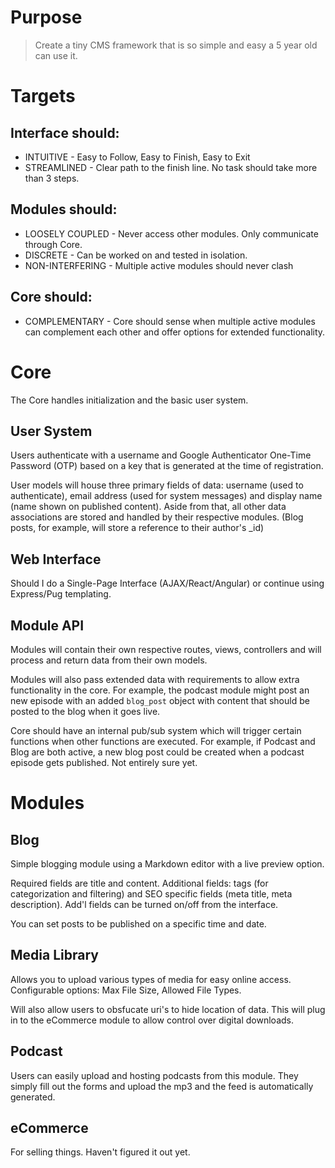 # Purpose
> Create a tiny CMS framework that is so simple and easy a 5 year old can use it.

# Targets
## Interface should:
- INTUITIVE - Easy to Follow, Easy to Finish, Easy to Exit
- STREAMLINED - Clear path to the finish line. No task should take more than 3 steps.

## Modules should:
- LOOSELY COUPLED - Never access other modules. Only communicate through Core.
- DISCRETE - Can be worked on and tested in isolation.
- NON-INTERFERING - Multiple active modules should never clash

## Core should:
- COMPLEMENTARY - Core should sense when multiple active modules can complement each other and offer options for extended functionality.

# Core
The Core handles initialization and the basic user system.

## User System
 Users authenticate with a username and Google Authenticator One-Time Password (OTP) based on a key that is generated at the time of registration. 

 User models will house three primary fields of data: username (used to authenticate), email address (used for system messages) and display name (name shown on published content). Aside from that, all other data associations are stored and handled by their respective modules. (Blog posts, for example, will store a reference to their author's _id)

## Web Interface
Should I do a Single-Page Interface (AJAX/React/Angular) or continue using Express/Pug templating.

## Module API
Modules will contain their own respective routes, views, controllers and will process and return data from their own models. 

Modules will also pass extended data with requirements to allow extra functionality in the core. For example, the podcast module might post an new episode with an added `blog_post` object with content that should be posted to the blog when it goes live.

Core should have an internal pub/sub system which will trigger certain functions when other functions are executed. For example, if Podcast and Blog are both active, a new blog post could be created when a podcast episode gets published. Not entirely sure yet.

# Modules
## Blog
Simple blogging module using a Markdown editor with a live preview option. 

Required fields are title and content. Additional fields: tags (for categorization and filtering) and SEO specific fields (meta title, meta description). Add'l fields can be turned on/off from the interface.

You can set posts to be published on a specific time and date.

## Media Library
Allows you to upload various types of media for easy online access. Configurable options: Max File Size, Allowed File Types.

Will also allow users to obsfucate uri's to hide location of data. This will plug in to the eCommerce module to allow control over digital downloads. 

## Podcast
Users can easily upload and hosting podcasts from this module. They simply fill out the forms and upload the mp3 and the feed is automatically generated.

## eCommerce

For selling things. Haven't figured it out yet.
